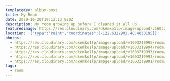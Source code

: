 ```yaml
---
templateKey: album-post
title: My Room
date: 2020-10-20T19:13:13.920Z
description: My room growing up before I cleaned it all up.
featuredimage: https://res.cloudinary.com/dkemko1lp/image/upload/v1603219994/room/WIN_20201013_20_19_22_Pro_vzn50b.jpg
location: '{"type":"Point","coordinates":[-122.6322902,48.4830195]}'
photos:
  - https://res.cloudinary.com/dkemko1lp/image/upload/v1603219995/room/WIN_20201013_20_18_51_Pro_eirvcy.jpg
  - https://res.cloudinary.com/dkemko1lp/image/upload/v1603219994/room/WIN_20201013_20_19_22_Pro_vzn50b.jpg
  - https://res.cloudinary.com/dkemko1lp/image/upload/v1603219993/room/WIN_20201013_20_19_13_Pro_xdkzcj.jpg
  - https://res.cloudinary.com/dkemko1lp/image/upload/v1603219993/room/WIN_20201013_20_20_19_Pro_xjdukl.jpg
  - https://res.cloudinary.com/dkemko1lp/image/upload/v1603219991/room/WIN_20201013_20_20_09_Pro_j49vtx.jpg
tags:
  - room
---
```

